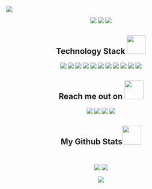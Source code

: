 <img src="./images/wall.png" />

<p align="center">
 <img src="https://badges.pufler.dev/visits/BrunoRodrigoT/BrunoRodrigoT"/> 
 <!-- <img src="https://badges.pufler.dev/years/ritik307"/> -->
 <img src="https://badges.pufler.dev/repos/BrunoRodrigoT"/>
 <img src="https://badges.pufler.dev/commits/monthly/BrunoRodrigoT" />
</p>

<h2 align="center">Technology Stack <img src="https://github.com/ritik307/ritik307/blob/main/images/laptop.gif" width="50"></h2>

<div align="center">
<img src="https://img.shields.io/badge/-HTML5-E34F26?style=for-the-badge&logo=html5&logoColor=white"/>
<img src="https://img.shields.io/badge/-CSS3-1572B6?style=for-the-badge&logo=css3"/>
<img src="https://img.shields.io/badge/-JavaScript-yellow?style=for-the-badge&logo=javascript"/>
<img src="https://img.shields.io/badge/-TypeScript-darkblue?style=for-the-badge&logo=typescript"/>
<img src="https://img.shields.io/badge/-React-darkblue?style=for-the-badge&logo=react"/>
<img src="https://img.shields.io/badge/-Nodejs-darkgreen?style=for-the-badge&logo=Node.js"/>
<img src="https://img.shields.io/badge/-NextJs-black?style=for-the-badge&logo=Next.js"/>
<img src="https://img.shields.io/badge/-MySQL-black?style=for-the-badge&logo=mysql"/>
<img src="https://img.shields.io/badge/-Git-black?style=for-the-badge&logo=git"/>
<img src="https://img.shields.io/badge/-GitHub-black?style=for-the-badge&logo=github"/>
<img src="https://img.shields.io/badge/-Heroku-430098?style=for-the-badge&logo=heroku"/>
</div>

<h2 align="center">Reach me out on <img src="https://media0.giphy.com/media/jqNPzdTTxQfOgOqpO4/source.gif" width="50"></h2>

<div align="center"> 
  <a href="https://www.instagram.com/bc4f.art" target="_blank"><img src="https://img.shields.io/badge/-Instagram-%23E4405F?style=for-the-badge&logo=instagram&logoColor=white" target="_blank"></a>
 <a href="https://discord.gg/jRPsA7rY" target="_blank"><img src="https://img.shields.io/badge/Discord-7289DA?style=for-the-badge&logo=discord&logoColor=white" target="_blank"></a> 
  <a href = "mailto:brunorodrigoteixeira2021@gmail.com"><img src="https://img.shields.io/badge/-Gmail-%23333?style=for-the-badge&logo=gmail&logoColor=white" target="_blank"></a>
  <a href="www.linkedin.com/in/bruno-rodrigo-0104611a1/" target="_blank"><img src="https://img.shields.io/badge/-LinkedIn-%230077B5?style=for-the-badge&logo=linkedin&logoColor=white" target="_blank"></a> 
 
</div>

<h2 align="center">
My Github Stats<img src="https://media.giphy.com/media/VgCDAzcKvsR6OM0uWg/giphy.gif" width="50">

</h2>
 
<br>

<p align = "center">
  <img  src = "https://github-readme-stats.vercel.app/api?username=BrunoRodrigoT&show_icons=true&theme=tokyonight&line_height=27">
  <img src = "https://github-readme-stats.vercel.app/api/top-langs/?username=BrunoRodrigoT&hide=html,css,java,shaderlab,kotlin,hlsl&theme=tokyonight">
</p>

<p align = "center">
 <img  src="https://github-readme-streak-stats.herokuapp.com/?user=BrunoRodrigoT&show_icons=true&locale=en&layout=compact&theme=tokyonight&line_height=0" />
</p>
